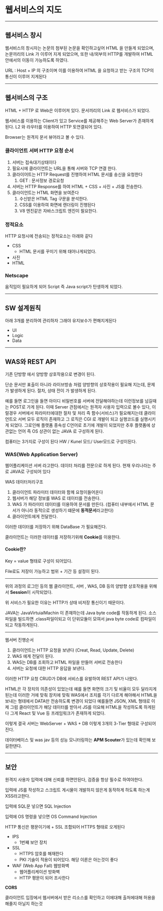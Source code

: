 # 웹서비스의 지도

---

## 웹서비스 창시

웹서비스의 창시자는 논문의 첨부된 논문을 확인하고싶어 HTML 을 만들게 되었으며, 논문끼리의 Link 가 이루어 지게 되었으며, 또한 내/외부의 HTTP를 개발하여 HTML 안에서의 이동이 가능하도록 하였다.

URL : Host + IP 의 구조이며 이를 이용하여 HTML 을 요청하고 받는 구조의 TCP의 통신이 이루어 지게된다

---

## 웹서비스의 구조

HTML + HTTP 로 Web은 이루어져 있다. 문서끼리의 Link 로 웹서비스가 되었다.

웹서비스를 이용하는 Client가 있고 Service를 제공해주는 Web Server가 존재하게 된다. L2 와 라우터를 이용하여 HTTP 토연결되어 있다.

Browser는 원격지 문서 뷰어라고 볼 수 있다.

### 클라이언트 서버 HTTP 요청 순서

1. 서버는 접속대기상태이다
2. 필요시에 클라이언트는 URL을 통해 서버와 TCP 연결 한다.
3. 클라이어트는  HTTP Request를  진행하여 HTML 문서를 송신을 요청한다
   1. GET : 문서정보 경로요청
4. 서버는 HTTP Response를 하여 HTML  + CSS + 사진 + JS를 전송한다.
5. 클라이언트는 HTML 화면을 보여준다
   1. 수신받은 HTML Tag 구문을 분석한다.
   2. CSS를 이용하여 화면에 렌더링이 진행된다
   3. V8 엔진같은 자바스크립트 엔진이 필요한다.

### 정적요소

HTTP 요청시에 전송되는 정적요소는 아래와 같다

* CSS
  * HTML 문서를 꾸미기 위해 태어나게되었다.
* 사진
* HTML

### Netscape

움직임이 필요하게 되어 Script 즉 Java script가 탄생하게 되었다.

---

## SW 설계원칙

아래 3개를 분리하여 관리하자 그래야 유지보수가 편해지게된다

* UI
* Logic
* Data

---

## WAS와 REST API

기존 단방향 에서 양방향 상호작용으로 변경이 된다.

단순 문서만 표출이 아니라 라이브방송 처럼 양방향의 상호작용이 필요해 지는데, 문제가 발생하게 된다. 절차, 상태 전이 가 발생하게 된다.

예를 들면 로그인을 들면 아이디 비밀번호를 서버에 전달해야하는데 이런정보를 넘길때는 POST로 가게 된다. 이때 Server 관점에서는 원격자 사용자 입력으로 볼수 있다, 이럴경우 서버에서 파라미터에대한 절차 및 처리 즉 함수(서비스)가 필요해지는데 클라이언트오 서버 모두 로직이 존재하고 그 로직은 CGI 로 개발이 되고 실행코드를 실행시키게 되었다. 그로인해 플랫폼 종속성 C언어로 초기에 개발이 되었지만 추후 플랫폼에 상관없는 언어 즉 OS 상관이 없는 JAVA 로 구성하게 된다.

컴퓨터는 3가지로 구성이 된다 HW / Kunel 모드/ User모드로 구성이된다.

### WAS(Web Application Server)

웹어플리케이션 서버 라고한다. 데이터 처리를 전문으로 하게 된다. 현재 우리나라는 주로 JAVA로 구성되어 있다

WAS 데이터처리구조

1. 클라이언트 파라미터 데이터와 함께 요청이들어온다
2. 웹서버가 해당 정보를 WAS 로 데이터를 전송한다.
3. WAS 가 파라미터 데이터를 이용하여 문서를 만든다. (컴퓨터 내부에서 HTML 문서가 아니라 동적으로 생성하기 떄문에 **동적문서**라고한다)
4. 클라이언트에게 전달한다.

이러한 데이터를 저장하기 위해 DataBase 가 필요해진다.

클라이언트는 이러한 데이터를 저장하기위해 **Cookie**를 이용한다.

#### Cookie란?

Key = value 형태로 구성이 되어있다.

File로도 저장이 가능하고 범위 + 기간 등 설정이 된다.

---

위의 과정의 로그인 등의 웹 클라이언트, 서버 , WAS, DB 등의 양방향 상호작용을 위해서 **Session**이 시작되었다.

위 서비스가 필요한 이유는 HTTP가 상태 비저장 통신이기 때문이다.

JAVA는 JavaVirtuialMachin 이 존재하는데 Java byte code를 작동하게 된다. 소스파일을 빌드하면 .class파일이되고 이 단위모듈이 모여서 java byte code로 컴파일이되고 작동하게된다.

---

웹서버 진행순서

1. 클라이언트는 HTTP 요청을 보낸다 (Creat, Read, Update, Delete)
2. WAS 에게 전달이 된다.
3. WAS는 DB를 조회하고 HTML 파일을 만들어 서버로 전송한다
4. 서버는 요청에 대한 HTTP 응답을 보낸다.

이러한 HTTP 요청 CRUD가 DB에 서비스를 유발하여 REST API가 나왔다.

HTML은 각 장치의 의존성이 있었는데 예를 들면 화면의 크기 및 비율이 모두 달라지게 된는데 이러한 거에 맞춰 장치에 맞춰 WAS에서 조치를 각기 다르게 해야해서 HTML을 보내는 형테에서 DATA만 전송하도록 변경이 되었다 예를들면 JSON, XML 형태로 이제 그럼 클라이언트가 해당 데이터를 받아서 JS를 이요해 HTML을 작성하도록 하게된다 그게 React 및 Vue 등 프레임워크가 존재하게 되었다.

이렇게 결국 서버는 WebServer + WAS + DB 이렇게 3개의 3-Tier 형태로 구성되어 진다. 

데이터베이스 및 was jav 등의 성능 모니터링하는 **APM Scouter**가 있는데 확인해 보길한댄다.

---

## 보안

원격지 사용자 입력에 대해 신뢰를 하면안된다, 검증을 항상 필수로 하여야한다.

입력에 JS를 작성하고 스크립트 게시물이 개발하지 않은게 동작하게 하도록 하는게 XSS라고한다.

입력에 SQL문 넣으면 SQL Injection

입력에 OS 명령을 넣으면 OS Command Injection

HTTP 통신은 평문이기에  + SSL 조합되어 HTTPS 형태로 오게된다

* IPS
  * 1번쨰 보안 장치
* SSL
  * HTTPS 암호를 해재한다
  * PKI 기술이 적용이 되어있다. 해당 이론은 아는것이 좋다
* WAF (Web App Fall) 웹방화벽
  * 웹어플리케이션 방화벽
  * HTTP 평문이 되어 조사한다

**CORS**

클라이언트 입장에서 웹서버에서 받은 리소스를 확인하고 이에대해 출처에대해 허용을 해줄지 아닐지 하는것
